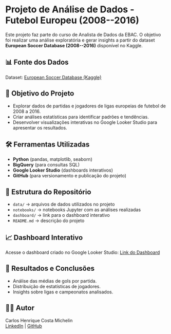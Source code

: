 # Projeto de Análise de Dados - Futebol Europeu (2008--2016)

Este projeto faz parte do curso de Analista de Dados da EBAC. O objetivo
foi realizar uma análise exploratória e gerar insights a partir do
dataset **European Soccer Database (2008--2016)** disponível no Kaggle.

## 📊 Fonte dos Dados

Dataset: [European Soccer Database
(Kaggle)](https://www.kaggle.com/datasets/hugomathien/soccer)

## 📝 Objetivo do Projeto

-   Explorar dados de partidas e jogadores de ligas europeias de futebol
    de 2008 a 2016.
-   Criar análises estatísticas para identificar padrões e tendências.
-   Desenvolver visualizações interativas no Google Looker Studio para
    apresentar os resultados.

## 🛠️ Ferramentas Utilizadas

-   **Python** (pandas, matplotlib, seaborn)
-   **BigQuery** (para consultas SQL)
-   **Google Looker Studio** (dashboards interativos)
-   **GitHub** (para versionamento e publicação do projeto)

## 📂 Estrutura do Repositório

-   `data/` → arquivos de dados utilizados no projeto
-   `notebooks/` → notebooks Jupyter com as análises realizadas
-   `dashboard/` → link para o dashboard interativo
-   `README.md` → descrição do projeto

## 📈 Dashboard Interativo

Acesse o dashboard criado no Google Looker Studio: [Link do
Dashboard](https://lookerstudio.google.com/reporting/513021fb-b257-4558-b49d-55de36dac8a9)

## 🚀 Resultados e Conclusões

-   Análise das médias de gols por partida.
-   Distribuição de estatísticas de jogadores.
-   Insights sobre ligas e campeonatos analisados.

## 👨‍💻 Autor

Carlos Henrique Costa Michelin\
[LinkedIn](https://www.linkedin.com/in/carlos-michelin) \|
[GitHub](https://github.com/CMichelin07)
